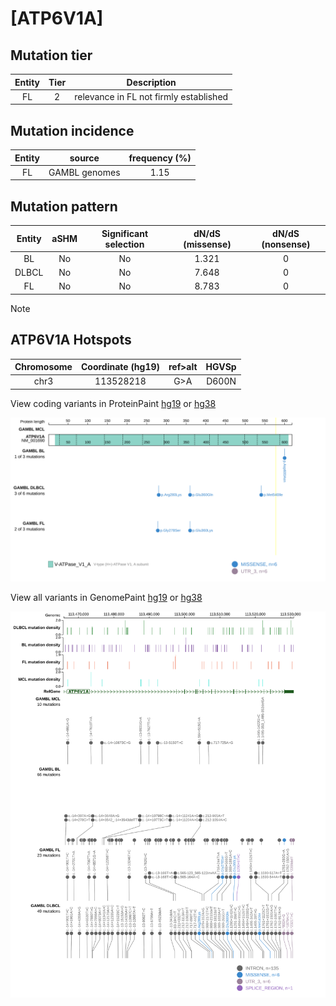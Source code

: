 # [ATP6V1A]

## Mutation tier

|Entity|Tier|Description                           |
|:------:|:----:|--------------------------------------|
|FL    |2   |relevance in FL not firmly established|
## Mutation incidence

|Entity|source       |frequency (%)|
|:------:|:-------------:|:-------------:|
|FL    |GAMBL genomes|1.15         |

## Mutation pattern

|Entity|aSHM|Significant selection|dN/dS (missense)|dN/dS (nonsense)|
|:------:|:----:|:---------------------:|:----------------:|:----------------:|
|BL    |No  |No                   |1.321           |0               |
|DLBCL |No  |No                   |7.648           |0               |
|FL    |No  |No                   |8.783           |0               |


> [!NOTE]
 ## ATP6V1A Hotspots

| Chromosome |Coordinate (hg19) | ref>alt | HGVSp | 
 | :---:| :---: | :--: | :---: |
| chr3 | 113528218 | G>A | D600N |

View coding variants in ProteinPaint [hg19](https://www.bcgsc.ca/downloads/morinlab/GAMBL/test/genes/ATP6V1A_protein.html)  or [hg38](https://www.bcgsc.ca/downloads/morinlab/GAMBL/test/genes/ATP6V1A_protein_hg38.html)

![image](images/proteinpaint/ATP6V1A_NM_001690.svg)

View all variants in GenomePaint [hg19](https://www.bcgsc.ca/downloads/morinlab/GAMBL/test/genes/ATP6V1A.html)  or [hg38](https://www.bcgsc.ca/downloads/morinlab/GAMBL/test/genes/ATP6V1A_hg38.html)

![image](images/proteinpaint/ATP6V1A.svg)
